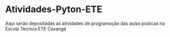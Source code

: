 # Atividades-Pyton-ETE
Aqui serão depositadas as atividades de programação das aulas praticas na Escola Tecnica ETE Caxangá
